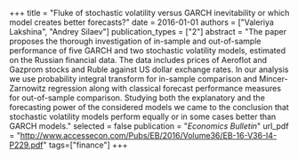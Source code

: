 +++
title = "Fluke of stochastic volatility versus GARCH inevitability or which model creates better forecasts?"
date = 2016-01-01
authors = ["Valeriya Lakshina", "Andrey Silaev"]
publication_types = ["2"]
abstract = "The paper proposes the thorough investigation of in-sample and out-of-sample performance of five GARCH and two stochastic volatility models, estimated on the Russian financial data. The data includes prices of Aeroflot and Gazprom stocks and Ruble against US dollar exchange rates. In our analysis we use probability integral transform for in-sample comparison and Mincer-Zarnowitz regression along with classical forecast performance measures for out-of-sample comparison. Studying both the explanatory and the forecasting power of the considered models we came to the conclusion that stochastic volatility models perform equally or in some cases better than GARCH models."
selected = false
publication = "*Economics Bulletin*"
url_pdf = "http://www.accessecon.com/Pubs/EB/2016/Volume36/EB-16-V36-I4-P229.pdf"
tags=["finance"]
+++


